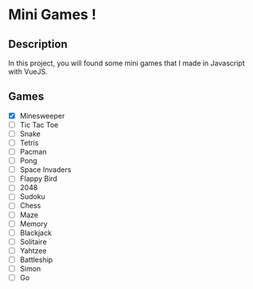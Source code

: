 # Mini Games !

## Description
In this project, you will found some mini games that I made in Javascript with VueJS.

## Games
- [x] Minesweeper
- [ ] Tic Tac Toe
- [ ] Snake
- [ ] Tetris
- [ ] Pacman
- [ ] Pong
- [ ] Space Invaders
- [ ] Flappy Bird
- [ ] 2048
- [ ] Sudoku
- [ ] Chess
- [ ] Maze
- [ ] Memory
- [ ] Blackjack
- [ ] Solitaire
- [ ] Yahtzee
- [ ] Battleship
- [ ] Simon
- [ ] Go